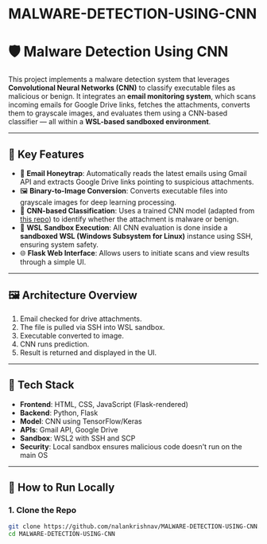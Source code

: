 # MALWARE-DETECTION-USING-CNN
# 🛡️ Malware Detection Using CNN

This project implements a malware detection system that leverages **Convolutional Neural Networks (CNN)** to classify executable files as malicious or benign. It integrates an **email monitoring system**, which scans incoming emails for Google Drive links, fetches the attachments, converts them to grayscale images, and evaluates them using a CNN-based classifier — all within a **WSL-based sandboxed environment**.

---

## 📌 Key Features

- 📧 **Email Honeytrap**: Automatically reads the latest emails using Gmail API and extracts Google Drive links pointing to suspicious attachments.
- 🖼️ **Binary-to-Image Conversion**: Converts executable files into grayscale images for deep learning processing.
- 🧠 **CNN-based Classification**: Uses a trained CNN model (adapted from [this repo](https://github.com/cridin1/malware-classification-CNN)) to identify whether the attachment is malware or benign.
- 🧪 **WSL Sandbox Execution**: All CNN evaluation is done inside a **sandboxed WSL (Windows Subsystem for Linux)** instance using SSH, ensuring system safety.
- 🌐 **Flask Web Interface**: Allows users to initiate scans and view results through a simple UI.

---

## 🖼️ Architecture Overview


1. Email checked for drive attachments.
2. The file is pulled via SSH into WSL sandbox.
3. Executable converted to image.
4. CNN runs prediction.
5. Result is returned and displayed in the UI.

---

## 🔧 Tech Stack

- **Frontend**: HTML, CSS, JavaScript (Flask-rendered)
- **Backend**: Python, Flask
- **Model**: CNN using TensorFlow/Keras
- **APIs**: Gmail API, Google Drive
- **Sandbox**: WSL2 with SSH and SCP
- **Security**: Local sandbox ensures malicious code doesn't run on the main OS

---

## 🚀 How to Run Locally

### 1. Clone the Repo
```bash
git clone https://github.com/nalankrishnav/MALWARE-DETECTION-USING-CNN.git
cd MALWARE-DETECTION-USING-CNN
